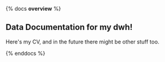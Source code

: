 {% docs __overview__ %}

## Data Documentation for my dwh!

Here's my CV, and in the future there might be other stuff too.

{% enddocs %}
